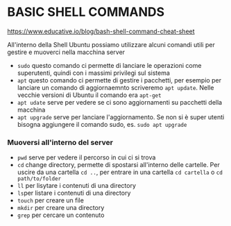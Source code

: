 # BASIC SHELL COMMANDS
https://www.educative.io/blog/bash-shell-command-cheat-sheet

All'interno della Shell Ubuntu possiamo utilizzare alcuni comandi utili per gestire e muoverci nella macchina server

- `sudo` questo comando ci permette di lanciare le operazioni come superutenti, quindi con i massimi privilegi sul sistema
- `apt` questo comando ci permette di gestire i pacchetti, per esempio per lanciare un comando di aggiornaemnto scriveremo `apt update`. Nelle vecchie versioni di Ubuntu il comando era `apt-get`
- `apt udate` serve per vedere se ci sono aggiornamenti su pacchetti della macchina
- `apt upgrade` serve per lanciare l'aggiornamento. Se non si è super utenti bisogna aggiungere il comando sudo, es. `sudo apt upgrade`

### Muoversi all'interno del server

- `pwd` serve per vedere il percorso in cui ci si trova
- `cd` change directory, permette di spostarsi all'interno delle cartelle. Per uscire da una cartella `cd ..`, per entrare in una cartella `cd cartella` o `cd path/to/folder`
- `ll` per lisytare i contenuti di una directory
- `ls`per listare i contenuti di una directory
- `touch` per creare un file
- `mkdir` per creare una directory
- `grep` per cercare un contenuto
